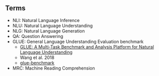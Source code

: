 ## Terms
- NLI: Natural Language Inference
- NLU: Natural Language Understanding
- NLG: Natural Language Generation
- QA:  Question Answering
- GLUE: General Language Understanding Evaluation benchmark
    - [GLUE: A Multi-Task Benchmark and Analysis Platform for Natural Language Understanding](https://www.nyu.edu/projects/bowman/glue.pdf)
    - Wang et al. 2018
    - [glue-benchmark](https://gluebenchmark.com/leaderboard)
- MRC: Machine Reading Comprehension

